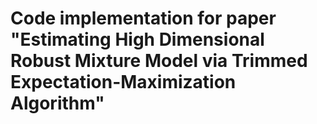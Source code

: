 # Code implementation for paper "Estimating High Dimensional Robust Mixture Model via Trimmed Expectation-Maximization Algorithm"